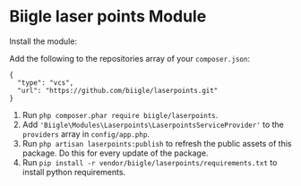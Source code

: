 # Biigle laser points Module

Install the module:

Add the following to the repositories array of your `composer.json`:
```
{
  "type": "vcs",
  "url": "https://github.com/biigle/laserpoints.git"
}
```

1. Run `php composer.phar require biigle/laserpoints`.
2. Add `'Biigle\Modules\Laserpoints\LaserpointsServiceProvider'` to the `providers` array in `config/app.php`.
3. Run `php artisan laserpoints:publish` to refresh the public assets of this package. Do this for every update of the package.
4. Run `pip install -r vendor/biigle/laserpoints/requirements.txt` to install python requirements.
